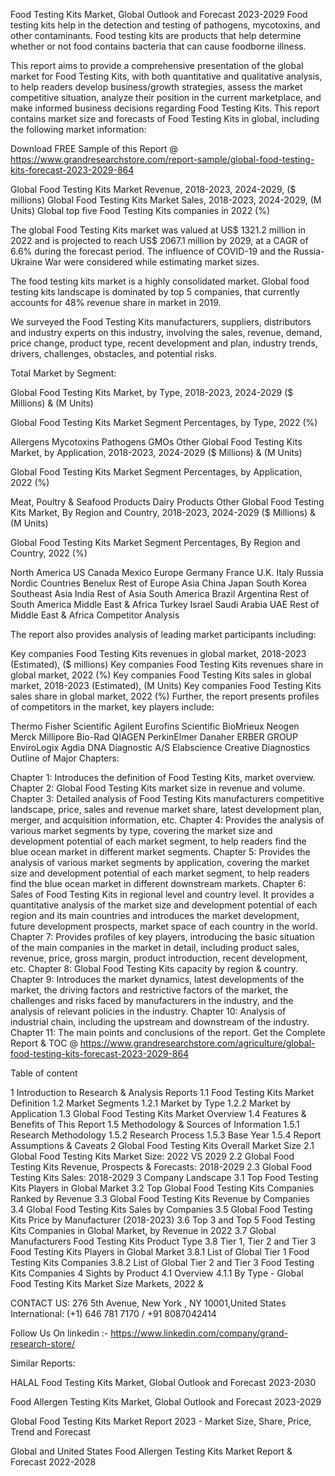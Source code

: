 Food Testing Kits Market, Global Outlook and Forecast 2023-2029
Food testing kits help in the detection and testing of pathogens, mycotoxins, and other contaminants. Food testing kits are products that help determine whether or not food contains bacteria that can cause foodborne illness.

This report aims to provide a comprehensive presentation of the global market for Food Testing Kits, with both quantitative and qualitative analysis, to help readers develop business/growth strategies, assess the market competitive situation, analyze their position in the current marketplace, and make informed business decisions regarding Food Testing Kits. This report contains market size and forecasts of Food Testing Kits in global, including the following market information:



Download FREE Sample of this Report @ https://www.grandresearchstore.com/report-sample/global-food-testing-kits-forecast-2023-2029-864






Global Food Testing Kits Market Revenue, 2018-2023, 2024-2029, ($ millions)
Global Food Testing Kits Market Sales, 2018-2023, 2024-2029, (M Units)
Global top five Food Testing Kits companies in 2022 (%)


The global Food Testing Kits market was valued at US$ 1321.2 million in 2022 and is projected to reach US$ 2067.1 million by 2029, at a CAGR of 6.6% during the forecast period. The influence of COVID-19 and the Russia-Ukraine War were considered while estimating market sizes.

The food testing kits market is a highly consolidated market. Global food testing kits landscape is dominated by top 5 companies, that currently accounts for 48% revenue share in market in 2019.

We surveyed the Food Testing Kits manufacturers, suppliers, distributors and industry experts on this industry, involving the sales, revenue, demand, price change, product type, recent development and plan, industry trends, drivers, challenges, obstacles, and potential risks.

Total Market by Segment:

Global Food Testing Kits Market, by Type, 2018-2023, 2024-2029 ($ Millions) & (M Units)

Global Food Testing Kits Market Segment Percentages, by Type, 2022 (%)



Allergens
Mycotoxins
Pathogens
GMOs
Other
Global Food Testing Kits Market, by Application, 2018-2023, 2024-2029 ($ Millions) & (M Units)

Global Food Testing Kits Market Segment Percentages, by Application, 2022 (%)



Meat, Poultry & Seafood Products
Dairy Products
Other
Global Food Testing Kits Market, By Region and Country, 2018-2023, 2024-2029 ($ Millions) & (M Units)

Global Food Testing Kits Market Segment Percentages, By Region and Country, 2022 (%)



North America
US
Canada
Mexico
Europe
Germany
France
U.K.
Italy
Russia
Nordic Countries
Benelux
Rest of Europe
Asia
China
Japan
South Korea
Southeast Asia
India
Rest of Asia
South America
Brazil
Argentina
Rest of South America
Middle East & Africa
Turkey
Israel
Saudi Arabia
UAE
Rest of Middle East & Africa
Competitor Analysis

The report also provides analysis of leading market participants including:



Key companies Food Testing Kits revenues in global market, 2018-2023 (Estimated), ($ millions)
Key companies Food Testing Kits revenues share in global market, 2022 (%)
Key companies Food Testing Kits sales in global market, 2018-2023 (Estimated), (M Units)
Key companies Food Testing Kits sales share in global market, 2022 (%)
Further, the report presents profiles of competitors in the market, key players include:



Thermo Fisher Scientific
Agilent
Eurofins Scientific
BioMrieux
Neogen
Merck Millipore
Bio-Rad
QIAGEN
PerkinElmer
Danaher
ERBER GROUP
EnviroLogix
Agdia
DNA Diagnostic A/S
Elabscience
Creative Diagnostics
Outline of Major Chapters:



Chapter 1: Introduces the definition of Food Testing Kits, market overview.
Chapter 2: Global Food Testing Kits market size in revenue and volume.
Chapter 3: Detailed analysis of Food Testing Kits manufacturers competitive landscape, price, sales and revenue market share, latest development plan, merger, and acquisition information, etc.
Chapter 4: Provides the analysis of various market segments by type, covering the market size and development potential of each market segment, to help readers find the blue ocean market in different market segments.
Chapter 5: Provides the analysis of various market segments by application, covering the market size and development potential of each market segment, to help readers find the blue ocean market in different downstream markets.
Chapter 6: Sales of Food Testing Kits in regional level and country level. It provides a quantitative analysis of the market size and development potential of each region and its main countries and introduces the market development, future development prospects, market space of each country in the world.
Chapter 7: Provides profiles of key players, introducing the basic situation of the main companies in the market in detail, including product sales, revenue, price, gross margin, product introduction, recent development, etc.
Chapter 8: Global Food Testing Kits capacity by region & country.
Chapter 9: Introduces the market dynamics, latest developments of the market, the driving factors and restrictive factors of the market, the challenges and risks faced by manufacturers in the industry, and the analysis of relevant policies in the industry.
Chapter 10: Analysis of industrial chain, including the upstream and downstream of the industry.
Chapter 11: The main points and conclusions of the report.
Get the Complete Report & TOC @ https://www.grandresearchstore.com/agriculture/global-food-testing-kits-forecast-2023-2029-864

Table of content

1 Introduction to Research & Analysis Reports
1.1 Food Testing Kits Market Definition
1.2 Market Segments
1.2.1 Market by Type
1.2.2 Market by Application
1.3 Global Food Testing Kits Market Overview
1.4 Features & Benefits of This Report
1.5 Methodology & Sources of Information
1.5.1 Research Methodology
1.5.2 Research Process
1.5.3 Base Year
1.5.4 Report Assumptions & Caveats
2 Global Food Testing Kits Overall Market Size
2.1 Global Food Testing Kits Market Size: 2022 VS 2029
2.2 Global Food Testing Kits Revenue, Prospects & Forecasts: 2018-2029
2.3 Global Food Testing Kits Sales: 2018-2029
3 Company Landscape
3.1 Top Food Testing Kits Players in Global Market
3.2 Top Global Food Testing Kits Companies Ranked by Revenue
3.3 Global Food Testing Kits Revenue by Companies
3.4 Global Food Testing Kits Sales by Companies
3.5 Global Food Testing Kits Price by Manufacturer (2018-2023)
3.6 Top 3 and Top 5 Food Testing Kits Companies in Global Market, by Revenue in 2022
3.7 Global Manufacturers Food Testing Kits Product Type
3.8 Tier 1, Tier 2 and Tier 3 Food Testing Kits Players in Global Market
3.8.1 List of Global Tier 1 Food Testing Kits Companies
3.8.2 List of Global Tier 2 and Tier 3 Food Testing Kits Companies
4 Sights by Product
4.1 Overview
4.1.1 By Type - Global Food Testing Kits Market Size Markets, 2022 &

CONTACT US:
276 5th Avenue, New York , NY 10001,United States
International: (+1) 646 781 7170 / +91 8087042414

Follow Us On linkedin :- https://www.linkedin.com/company/grand-research-store/


Similar Reports:

HALAL Food Testing Kits Market, Global Outlook and Forecast 2023-2030

Food Allergen Testing Kits Market, Global Outlook and Forecast 2023-2029

Global Food Testing Kits Market Report 2023 - Market Size, Share, Price, Trend and Forecast

Global and United States Food Allergen Testing Kits Market Report & Forecast 2022-2028
